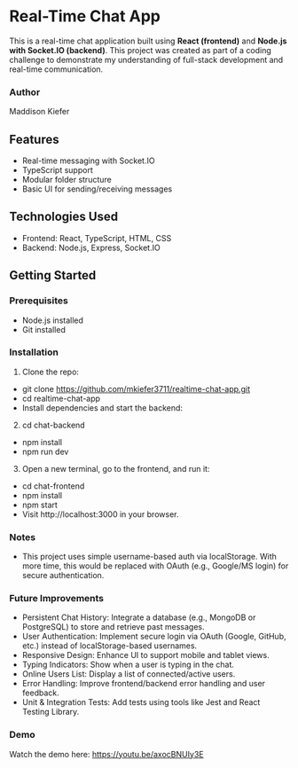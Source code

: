 # Real-Time Chat App

This is a real-time chat application built using **React (frontend)** and **Node.js with Socket.IO (backend)**. This project was created as part of a coding challenge to demonstrate my understanding of full-stack development and real-time communication.

### Author
Maddison Kiefer

## Features

- Real-time messaging with Socket.IO
- TypeScript support
- Modular folder structure
- Basic UI for sending/receiving messages

## Technologies Used

- Frontend: React, TypeScript, HTML, CSS
- Backend: Node.js, Express, Socket.IO

## Getting Started

### Prerequisites

- Node.js installed
- Git installed

### Installation

1. Clone the repo:

- git clone https://github.com/mkiefer3711/realtime-chat-app.git
- cd realtime-chat-app
- Install dependencies and start the backend:

2. cd chat-backend
- npm install
- npm run dev

3. Open a new terminal, go to the frontend, and run it:
- cd chat-frontend
- npm install
- npm start
- Visit http://localhost:3000 in your browser.

### Notes
- This project uses simple username-based auth via localStorage. With more time, this would be replaced with OAuth (e.g., Google/MS login) for secure authentication.

### Future Improvements
- Persistent Chat History: Integrate a database (e.g., MongoDB or PostgreSQL) to store and retrieve past messages.
- User Authentication: Implement secure login via OAuth (Google, GitHub, etc.) instead of localStorage-based usernames.
- Responsive Design: Enhance UI to support mobile and tablet views.
- Typing Indicators: Show when a user is typing in the chat.
- Online Users List: Display a list of connected/active users.
- Error Handling: Improve frontend/backend error handling and user feedback.
- Unit & Integration Tests: Add tests using tools like Jest and React Testing Library.

### Demo
Watch the demo here: https://youtu.be/axocBNUIy3E
